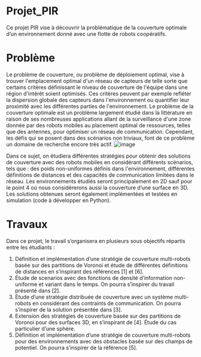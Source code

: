 # Projet_PIR 

Ce projet PIR vise à découvrir la problématique de la couverture optimale d’un
environnement donné avec une flotte de robots coopératifs.
# Problème 
Le problème de couverture, ou problème de déploiement optimal, vise à trouver l'emplacement
optimal d'un réseau de capteurs de telle sorte que certains critères définissant le niveau de
couverture de l'équipe dans une région d'intérêt soient optimisés. Ces critères peuvent par exemple
refléter la dispersion globale des capteurs dans l'environnement ou quantifier leur proximité avec les
différentes parties de l'environnement. Le problème de la couverture optimale est un problème
largement étudié dans la littérature en raison de ses nombreuses applications allant de la
surveillance d'une zone donnée par des robots mobiles au placement optimal de ressources, telles
que des antennes, pour optimiser un réseau de communication. Cependant, les défis qui se posent
dans des scénarios non triviaux, font de ce problème un domaine de recherche encore très actif.
![image](https://user-images.githubusercontent.com/101548708/236159856-138bf699-3493-46e0-805d-927c57db03cd.png)

Dans ce sujet, on étudiera différentes stratégies pour obtenir des solutions de couverture avec des
robots mobiles en considérant différents scénarios, tels que : des poids non-uniformes définis dans
l'environnement, différentes définitions de distances et des capacités de communication limitées
dans le réseau. Les environnements étudiés seront principalement en 2D sauf pour le point 4 où
nous considérerons aussi la couverture d’une surface en 3D. Les solutions obtenues seront
également implémentées et testées en simulation (code à développer en Python).
# Travaux
Dans ce projet, le travail s’organisera en plusieurs sous objectifs répartis entre les
étudiants :

1) Définition et implémentation d’une stratégie de couverture multi-robots basée sur des partitions
de Voronoi et étude de différentes définitions de distances en s’inspirant des références [1] et [6].
2) Étude de scenarios avec des fonctions de densité d’information non-uniforme et variant dans le
temps. On pourra s’inspirer du travail présenté dans [2].
3) Étude d’une stratégie distribuée de couverture avec un système multi-robots en considérant des
contraints de communication. On pourra s’inspirer de la solution présentée dans [3].
4) Extension des stratégies de couverture basée sur des partitions de Voronoi pour des surfaces 3D,
en s’inspirant de [4]. Étude du cas particulier d’une sphère.
5) Définition et implémentation d’une stratégie de couverture multi-robots pour des environnements
avec des obstacles basée sur des champs de potentiel. On pourra s’inspirer de la référence [5].
